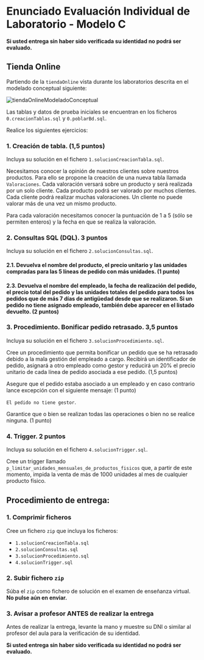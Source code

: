 # Enunciado Evaluación Individual de Laboratorio - Modelo C
**Si usted entrega sin haber sido verificada su identidad no podrá ser evaluado.**

## Tienda Online

Partiendo de la `tiendaOnline` vista durante los laboratorios descrita en el modelado conceptual siguiente:

![tiendaOnlineModeladoConceptual](https://github.com/user-attachments/assets/92eb4ba8-1ed8-488b-bb5b-448c0836fee6)

Las tablas y datos de prueba iniciales se encuentran en los ficheros `0.creacionTablas.sql` y `0.poblarBd.sql`.

Realice los siguientes ejercicios:

### 1. Creación de tabla. (1,5 puntos)

Incluya su solución en el fichero `1.solucionCreacionTabla.sql`.

Necesitamos conocer la opinión de nuestros clientes sobre nuestros productos. Para ello se propone la creación de una nueva tabla llamada `Valoraciones`. Cada valoración versará sobre un producto y será realizada por un solo cliente. Cada producto podrá ser valorado por muchos clientes. Cada cliente podrá realizar muchas valoraciones. Un cliente no puede valorar más de una vez un mismo producto.

Para cada valoración necesitamos conocer la puntuación de 1 a 5 (sólo se permiten enteros) y la fecha en que se realiza la valoración.

### 2. Consultas SQL (DQL). 3 puntos

Incluya su solución en el fichero `2.solucionConsultas.sql`.

#### 2.1. Devuelva el nombre del producto, el precio unitario y las unidades compradas para las 5 líneas de pedido con más unidades. (1 punto)

#### 2.3. Devuelva el nombre del empleado, la fecha de realización del pedido, el precio total del pedido y las unidades totales del pedido para todos los pedidos que de más 7 días de antigüedad desde que se realizaron. Si un pedido no tiene asignado empleado, también debe aparecer en el listado devuelto. (2 puntos)

### 3. Procedimiento. Bonificar pedido retrasado. 3,5 puntos

Incluya su solución en el fichero `3.solucionProcedimiento.sql`.

Cree un procedimiento que permita bonificar un pedido que se ha retrasado debido a la mala gestión del empleado a cargo. Recibirá un identificador de pedido, asignará a otro empleado como gestor y reducirá un 20% el precio unitario de cada línea de pedido asociada a ese pedido. (1,5 puntos)

Asegure que el pedido estaba asociado a un empleado y en caso contrario lance excepción con el siguiente mensaje: (1 punto)

`El pedido no tiene gestor`.

Garantice que o bien se realizan todas las operaciones o bien no se realice ninguna. (1 punto)

### 4. Trigger. 2 puntos

Incluya su solución en el fichero `4.solucionTrigger.sql`.

Cree un trigger llamado `p_limitar_unidades_mensuales_de_productos_fisicos` que, a partir de este momento, impida la venta de más de 1000 unidades al mes de cualquier producto físico.

## Procedimiento de entrega:

### 1. Comprimir ficheros

Cree un fichero `zip` que incluya los ficheros:

* `1.solucionCreacionTabla.sql`
* `2.solucionConsultas.sql`
* `3.solucionProcedimiento.sql`
* `4.solucionTrigger.sql`

### 2. Subir fichero `zip`

Súba el `zip` como fichero de solución en el examen de enseñanza virtual. **No pulse aún en enviar.**

### 3. Avisar a profesor ANTES de realizar la entrega

Antes de realizar la entrega, levante la mano y muestre su DNI o similar al profesor del aula para la verificación de su identidad.

**Si usted entrega sin haber sido verificada su identidad no podrá ser evaluado.**
